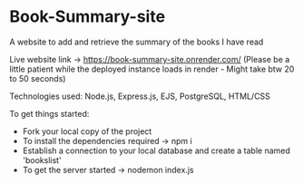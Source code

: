 # Book-Summary-site
A website to add and retrieve the summary of the books I have read

Live website link -> https://book-summary-site.onrender.com/ (Please be a little patient while the deployed instance loads in render - Might take btw 20 to 50 seconds)

Technologies used:
Node.js, Express.js, EJS, PostgreSQL, HTML/CSS

To get things started: 

- Fork your local copy of the project
- To install the dependencies required -> npm i
- Establish a connection to your local database and create a table named 'bookslist'
- To get the server started -> nodemon index.js
